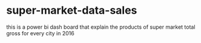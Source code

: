 # super-market-data-sales
this is a power bi dash board that explain the products of super market total gross for every city  in 2016
